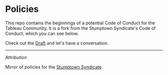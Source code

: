 Policies
========

This repo contains the beginnings of a potential Code of Conduct for the Tableau Community. It is a fork from the Stumptown Syndicate's Code of Conduct, which you can see below.

Check out the [Draft](TableauPublicCoC.md) and let's have a conversation. 

---

*Attribution*

Mirror of policies for the [Stumptown Syndicate](https://github.com/stumpsyn/policies)
